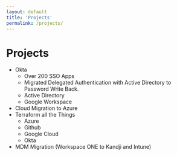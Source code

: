```yaml
---
layout: default
title: 'Projects'
permalink: /projects/
---
```


# Projects

 - Okta
   - Over 200 SSO Apps
   - Migrated Delegated Authentication with Active Directory to Password Write Back.
   - Active Directory
   - Google Workspace
 - Cloud Migration to Azure
 - Terraform all the Things
   - Azure
   - Github
   - Google Cloud
   - Okta
 - MDM Migration (Workspace ONE to Kandji and Intune)
